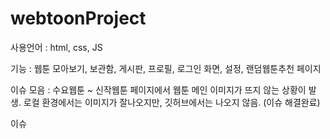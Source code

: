 # webtoonProject

사용언어 : html, css, JS

기능 : 웹툰 모아보기, 보관함, 게시판, 프로필, 로그인 화면, 설정, 랜덤웹툰추천 페이지 

이슈 모음 : 수요웹툰 ~ 신작웹툰 페이지에서 웹툰 메인 이미지가 뜨지 않는 상황이 발생. 로컬 환경에서는 이미지가 잘나오지만, 깃허브에서는 나오지 않음. (이슈 해결완료)

이슈